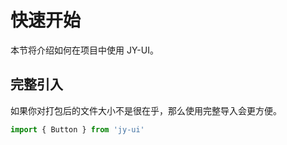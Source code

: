 # 快速开始

本节将介绍如何在项目中使用 JY-UI。

## 完整引入

如果你对打包后的文件大小不是很在乎，那么使用完整导入会更方便。

```ts
import { Button } from 'jy-ui'
```
